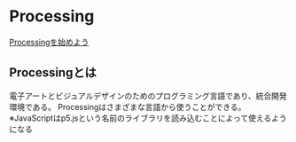 # Processing
[Processingを始めよう](https://processing-fan.firebaseapp.com/tutorial/p5/index.html)

## Processingとは

電子アートとビジュアルデザインのためのプログラミング言語であり、統合開発環境である。
Processingはさまざまな言語から使うことができる。
※JavaScriptはp5.jsという名前のライブラリを読み込むことによって使えるようになる
